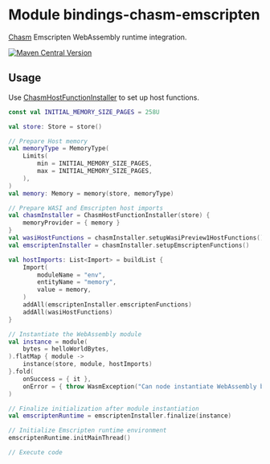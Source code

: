 # Module bindings-chasm-emscripten

[Chasm] Emscripten WebAssembly runtime integration.

[<img alt="Maven Central Version" src="https://img.shields.io/maven-central/v/at.released.weh/bindings-chasm-emscripten?style=flat-square">](https://central.sonatype.com/artifact/at.released.weh/bindings-chasm/overview)

## Usage

Use [ChasmHostFunctionInstaller](https://weh.released.at/wasi-emscripten-host/aggregate-documentation/build/dokka/html/bindings-chasm/at.released.weh.bindings.chasm/-chasm-host-function-installer/index.html)
to set up host functions.

```kotlin
const val INITIAL_MEMORY_SIZE_PAGES = 258U

val store: Store = store()

// Prepare Host memory
val memoryType = MemoryType(
    Limits(
        min = INITIAL_MEMORY_SIZE_PAGES,
        max = INITIAL_MEMORY_SIZE_PAGES,
    ),
)
val memory: Memory = memory(store, memoryType)

// Prepare WASI and Emscripten host imports
val chasmInstaller = ChasmHostFunctionInstaller(store) {
    memoryProvider = { memory }
}
val wasiHostFunctions = chasmInstaller.setupWasiPreview1HostFunctions()
val emscriptenInstaller = chasmInstaller.setupEmscriptenFunctions()

val hostImports: List<Import> = buildList {
    Import(
        moduleName = "env",
        entityName = "memory",
        value = memory,
    )
    addAll(emscriptenInstaller.emscriptenFunctions)
    addAll(wasiHostFunctions)
}

// Instantiate the WebAssembly module
val instance = module(
    bytes = helloWorldBytes,
).flatMap { module ->
    instance(store, module, hostImports)
}.fold(
    onSuccess = { it },
    onError = { throw WasmException("Can node instantiate WebAssembly binary: $it") },
)

// Finalize initialization after module instantiation
val emscriptenRuntime = emscriptenInstaller.finalize(instance)

// Initialize Emscripten runtime environment
emscriptenRuntime.initMainThread()

// Execute code
```

[Chasm]: https://github.com/CharlieTap/chasm
